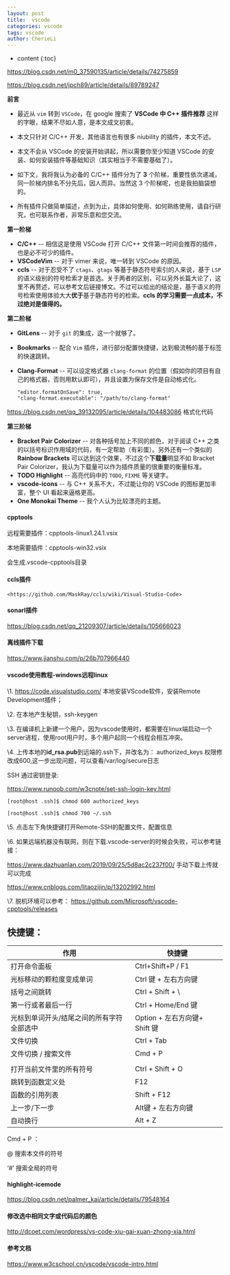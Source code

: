 ```yaml
---
layout: post
title:  vscode
categories: vscode
tags: vscode
author: CherieLi
---
```


* content
{:toc}  

https://blog.csdn.net/m0_37590135/article/details/74275859  

https://blog.csdn.net/jpch89/article/details/89789247


**前言**

- 最近从 `vim` 转到 `VSCode`，在 google 搜索了 **VSCode 中 C++ 插件推荐** 这样的字眼，结果不尽如人意，是本文成文初衷。
- 本文只针对 C/C++ 开发，其他语言也有很多 niubility 的插件，本文不述。

- 本文不会从 VSCode 的安装开始讲起，所以需要你至少知道 VSCode 的安装、如何安装插件等基础知识（其实相当于不需要基础了）。

- 如下文，我将我认为必备的 C/C++ 插件分为了 **3** 个阶梯，重要性依次递减，同一阶梯内排名不分先后，因人而异。当然这 3 个阶梯呢，也是我拍脑袋想的。
- 所有插件只做简单描述，点到为止，具体如何使用、如何熟练使用，请自行研究，也可联系作者，非常乐意和您交流。

**第一阶梯**

- **C/C++** -- 相信这是使用 VSCode 打开 C/C++ 文件第一时间会推荐的插件，也是必不可少的插件。
- **VSCodeVim** -- 对于 vimer 来说，唯一转到 VSCode 的原因。
- **ccls** -- 对于忍受不了 `ctags`、`gtags` 等基于静态符号索引的人来说，基于 `LSP` 的语义级别的符号检索才是首选。关于两者的区别，可以另外长篇大论了，这里不再赘述，可以参考文后链接博文。不过可以给出的结论是，基于语义的符号检索使用体验大大**优于**基于静态符号的检索。**ccls 的学习需要一点成本，不过绝对是值得的。**

**第二阶梯**

- **GitLens** -- 对于 `git` 的集成，这一个就够了。

- **Bookmarks** -- 配合 `Vim` 插件，进行部分配置快捷键，达到极流畅的基于标签的快速跳转。

- **Clang-Format** -- 可以设定格式器 `clang-format` 的位置（假如你的项目有自己的格式器，否则用默认即可），并且设置为保存文件是自动格式化。

  ```
  "editor.formatOnSave": true,
  "clang-format.executable": "/path/to/clang-format"
  ```

https://blog.csdn.net/qq_39132095/article/details/104483086
格式化代码

**第三阶梯**

- **Bracket Pair Colorizer** -- 对各种括号加上不同的颜色，对于阅读 C++ 之类的以括号标识作用域的代码，有一定帮助（有彩蛋）。另外还有一个类似的 **Rainbow Brackets** 可以达到这个效果，不过这个**下载量**明显不如 Bracket Pair Colorizer，我认为下载量可以作为插件质量的很重要的衡量标准。
- **TODO Highlight** -- 高亮代码中的 `TODO`, `FIXME` 等关键字。
- **vscode-icons** -- 与 C++ 关系不大，不过能让你的 VSCode 的图标更加丰富，整个 UI 看起来逼格更高。
- **One Monokai Theme** -- 我个人认为比较漂亮的主题。

#### cpptools

远程需要插件：cpptools-linux1.24.1.vsix

本地需要插件：cpptools-win32.vsix

会生成.vscode-cpptools目录

#### ccls插件

    <https://github.com/MaskRay/ccls/wiki/Visual-Studio-Code>

#### sonarl插件
https://blog.csdn.net/qq_21209307/article/details/105666023  



#### 离线插件下载

<https://www.jianshu.com/p/26b707966440>

#### vscode使用教程-windows远程linux

\1.      <https://code.visualstudio.com/> 本地安装VScode软件，安装Remote Development插件；

\2.      在本地产生秘钥，ssh-keygen

\3.      在编译机上新建一个用户，因为vscode使用时，都需要在linux端启动一个server进程，使用root用户时，多个用户起同一个线程会相互冲突。

\4.      上传本地的**id_rsa.pub**到远端的.ssh下，并改名为： authorized_keys 权限修改成600,这一步出现问题，可以查看/var/log/secure日志 

SSH 通过密钥登录:

<https://www.runoob.com/w3cnote/set-ssh-login-key.html>

```
[root@host .ssh]$ chmod 600 authorized_keys

[root@host .ssh]$ chmod 700 ~/.ssh
```

\5.      点击左下角快捷键打开Remote-SSH的配置文件，配置信息

\6.      如果远端机器没有联网，则在下载.vscode-server的时候会失败，可以参考链接：

<https://www.dazhuanlan.com/2019/09/25/5d8ac2c237f00/> 手动下载上传就可以完成

<https://www.cnblogs.com/litaozijin/p/13202992.html> 

\7.      脱机环境可以参考： <https://github.com/Microsoft/vscode-cpptools/releases>



## 快捷键：

| **作用**                                  | **快捷键**                    |
| ----------------------------------------- | ----------------------------- |
| 打开命令面板                              | Ctrl+Shift+P / F1             |
| 光标移动的颗粒度变成单词                  | Ctrl 键 + 左右方向键          |
| 括号之间跳转                              | Ctrl + Shift + \              |
| 第一行或者最后一行                        | Ctrl + Home/End 键            |
| 光标到单词开头/结尾之间的所有字符全部选中 | Option + 左右方向键+ Shift 键 |
| 文件切换                                  | Ctrl + Tab                    |
| 文件切换 / 搜索文件                       | Cmd + P                       |
|                                           |                               |
| 打开当前文件里的所有符号                  | Ctrl + Shift + O              |
| 跳转到函数定义处                          | F12                           |
| 函数的引用列表                            | Shift + F12                   |
| 上一步/下一步                             | Alt键 + 左右方向键            |
| 自动换行                                  | Alt + Z                       |

Cmd + P ：

@ 搜索本文件的符号

‘#’ 搜索全局的符号

#### highlight-icemode

<https://blog.csdn.net/palmer_kai/article/details/79548164>

#### 修改选中相同文字或代码后的颜色

<http://dcoet.com/wordpress/vs-code-xiu-gai-xuan-zhong-xia.html>  

#### 参考文档  
https://www.w3cschool.cn/vscode/vscode-intro.html  


